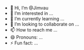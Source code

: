 - 👋 Hi, I’m @Jimvau
- 👀 I’m interested in ...
- 🌱 I’m currently learning ...
- 💞️ I’m looking to collaborate on ...
- 📫 How to reach me ...
- 😄 Pronouns: ...
- ⚡ Fun fact: ...

<!---
Jimvau/Jimvau is a ✨ special ✨ repository because its `README.md` (this file) appears on your GitHub profile.
You can click the Preview link to take a look at your changes.
--->
